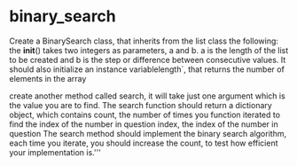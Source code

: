 # binary_search

Create a BinarySearch class, that inherits from the list class the following:
the __init__() takes two integers as parameters, a and b. a is the length of the
list to be created and b is the step or difference between consecutive values.
It should also initialize an instance variablelength`, that returns the number of elements in the array

create another method called search, it will take just one
argument which is the value you are to find. The search function should return
a dictionary object, which contains count, the number of times you function
iterated to find the index of the number in question index, the index of the
number in question The search method should implement the binary search algorithm,
each time you iterate, you should increase the count, to test how efficient your implementation is.'''

